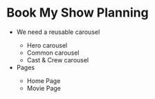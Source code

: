 # Book My Show Planning

<ul>
<li>We need a reusable carousel</li>
<ul>
<li>Hero carousel</li>
<li>Common carousel</li>
<li>Cast & Crew carousel</li>
</ul>
<li>Pages</li>
<ul>
<li>Home Page</li>
<li>Movie Page</li>

</ul>
</ul>
